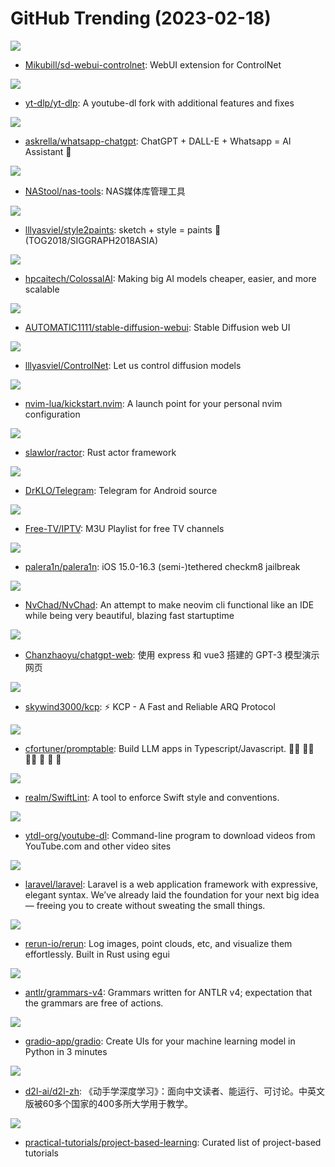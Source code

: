 # GitHub Trending (2023-02-18)

![](https://img.shields.io/badge/Python-New%20351-green?style=flat-square&logo=appveyor)
- [Mikubill/sd-webui-controlnet](https://github.com/Mikubill/sd-webui-controlnet): WebUI extension for ControlNet

![](https://img.shields.io/badge/Python-New%20137-green?style=flat-square&logo=appveyor)
- [yt-dlp/yt-dlp](https://github.com/yt-dlp/yt-dlp): A youtube-dl fork with additional features and fixes

![](https://img.shields.io/badge/TypeScript-New%20104-green?style=flat-square&logo=appveyor)
- [askrella/whatsapp-chatgpt](https://github.com/askrella/whatsapp-chatgpt): ChatGPT + DALL-E + Whatsapp = AI Assistant 🚀

![](https://img.shields.io/badge/none-New%2068-green?style=flat-square&logo=appveyor)
- [NAStool/nas-tools](https://github.com/NAStool/nas-tools): NAS媒体库管理工具

![](https://img.shields.io/badge/JavaScript-New%2050-green?style=flat-square&logo=appveyor)
- [lllyasviel/style2paints](https://github.com/lllyasviel/style2paints): sketch + style = paints 🎨 (TOG2018/SIGGRAPH2018ASIA)

![](https://img.shields.io/badge/Python-New%20821-green?style=flat-square&logo=appveyor)
- [hpcaitech/ColossalAI](https://github.com/hpcaitech/ColossalAI): Making big AI models cheaper, easier, and more scalable

![](https://img.shields.io/badge/Python-New%20482-green?style=flat-square&logo=appveyor)
- [AUTOMATIC1111/stable-diffusion-webui](https://github.com/AUTOMATIC1111/stable-diffusion-webui): Stable Diffusion web UI

![](https://img.shields.io/badge/Python-New%201-green?style=flat-square&logo=appveyor)
- [lllyasviel/ControlNet](https://github.com/lllyasviel/ControlNet): Let us control diffusion models

![](https://img.shields.io/badge/Lua-New%2045-green?style=flat-square&logo=appveyor)
- [nvim-lua/kickstart.nvim](https://github.com/nvim-lua/kickstart.nvim): A launch point for your personal nvim configuration

![](https://img.shields.io/badge/Rust-New%20123-green?style=flat-square&logo=appveyor)
- [slawlor/ractor](https://github.com/slawlor/ractor): Rust actor framework

![](https://img.shields.io/badge/Java-New%2014-green?style=flat-square&logo=appveyor)
- [DrKLO/Telegram](https://github.com/DrKLO/Telegram): Telegram for Android source

![](https://img.shields.io/badge/Python-New%209-green?style=flat-square&logo=appveyor)
- [Free-TV/IPTV](https://github.com/Free-TV/IPTV): M3U Playlist for free TV channels

![](https://img.shields.io/badge/Shell-New%2027-green?style=flat-square&logo=appveyor)
- [palera1n/palera1n](https://github.com/palera1n/palera1n): iOS 15.0-16.3 (semi-)tethered checkm8 jailbreak

![](https://img.shields.io/badge/Lua-New%20102-green?style=flat-square&logo=appveyor)
- [NvChad/NvChad](https://github.com/NvChad/NvChad): An attempt to make neovim cli functional like an IDE while being very beautiful, blazing fast startuptime

![](https://img.shields.io/badge/Vue-New%2093-green?style=flat-square&logo=appveyor)
- [Chanzhaoyu/chatgpt-web](https://github.com/Chanzhaoyu/chatgpt-web): 使用 express 和 vue3 搭建的 GPT-3 模型演示网页

![](https://img.shields.io/badge/C-New%2092-green?style=flat-square&logo=appveyor)
- [skywind3000/kcp](https://github.com/skywind3000/kcp): ⚡ KCP - A Fast and Reliable ARQ Protocol

![](https://img.shields.io/badge/TypeScript-New%20192-green?style=flat-square&logo=appveyor)
- [cfortuner/promptable](https://github.com/cfortuner/promptable): Build LLM apps in Typescript/Javascript. 🧑‍💻 🧑‍💻 🧑‍💻 🚀 🚀 🚀

![](https://img.shields.io/badge/Swift-New%208-green?style=flat-square&logo=appveyor)
- [realm/SwiftLint](https://github.com/realm/SwiftLint): A tool to enforce Swift style and conventions.

![](https://img.shields.io/badge/Python-New%2038-green?style=flat-square&logo=appveyor)
- [ytdl-org/youtube-dl](https://github.com/ytdl-org/youtube-dl): Command-line program to download videos from YouTube.com and other video sites

![](https://img.shields.io/badge/PHP-New%2024-green?style=flat-square&logo=appveyor)
- [laravel/laravel](https://github.com/laravel/laravel): Laravel is a web application framework with expressive, elegant syntax. We’ve already laid the foundation for your next big idea — freeing you to create without sweating the small things.

![](https://img.shields.io/badge/Rust-New%20216-green?style=flat-square&logo=appveyor)
- [rerun-io/rerun](https://github.com/rerun-io/rerun): Log images, point clouds, etc, and visualize them effortlessly. Built in Rust using egui

![](https://img.shields.io/badge/ANTLR-New%207-green?style=flat-square&logo=appveyor)
- [antlr/grammars-v4](https://github.com/antlr/grammars-v4): Grammars written for ANTLR v4; expectation that the grammars are free of actions.

![](https://img.shields.io/badge/HTML-New%2041-green?style=flat-square&logo=appveyor)
- [gradio-app/gradio](https://github.com/gradio-app/gradio): Create UIs for your machine learning model in Python in 3 minutes

![](https://img.shields.io/badge/Python-New%20185-green?style=flat-square&logo=appveyor)
- [d2l-ai/d2l-zh](https://github.com/d2l-ai/d2l-zh): 《动手学深度学习》：面向中文读者、能运行、可讨论。中英文版被60多个国家的400多所大学用于教学。

![](https://img.shields.io/badge/none-New%20135-green?style=flat-square&logo=appveyor)
- [practical-tutorials/project-based-learning](https://github.com/practical-tutorials/project-based-learning): Curated list of project-based tutorials

